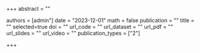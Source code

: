 +++
abstract = ""

authors = [admin"]
date = "2023-12-01"
math = false
publication = ""
title = ""
selected=true
doi = ""
url_code = ""
url_dataset = ""
url_pdf = ""
url_slides = ""
url_video = ""
publication_types = ["2"]

+++
